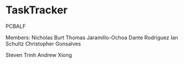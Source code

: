 # TaskTracker
PCBALF

Members: 
Nicholas Burt
Thomas Jaramillo-Ochoa
Dante Rodriguez
Ian Schultz
Christopher Gonsalves

Steven Trinh
Andrew Xiong
